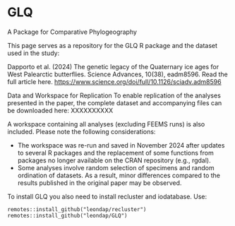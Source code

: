 # GLQ
A Package for Comparative Phylogeography

This page serves as a repository for the GLQ R package and the dataset used in the study:

Dapporto et al. (2024) The genetic legacy of the Quaternary ice ages for West Palearctic butterflies. Science Advances, 10(38), eadm8596.
Read the full article here.
https://www.science.org/doi/full/10.1126/sciadv.adm8596

Data and Workspace for Replication
To enable replication of the analyses presented in the paper, the complete dataset and accompanying files can be downloaded here:
XXXXXXXXXX

A workspace containing all analyses (excluding FEEMS runs) is also included.
Please note the following considerations:

- The workspace was re-run and saved in November 2024 after updates to several R packages and the replacement of some functions from packages no longer available on the CRAN repository (e.g., rgdal).
- Some analyses involve random selection of specimens and random ordination of datasets.
As a result, minor differences compared to the results published in the original paper may be observed.

To install GLQ you also need to install recluster and iodatabase. Use:
```
remotes::install_github("leondap/recluster")
remotes::install_github("leondap/GLQ")
```


